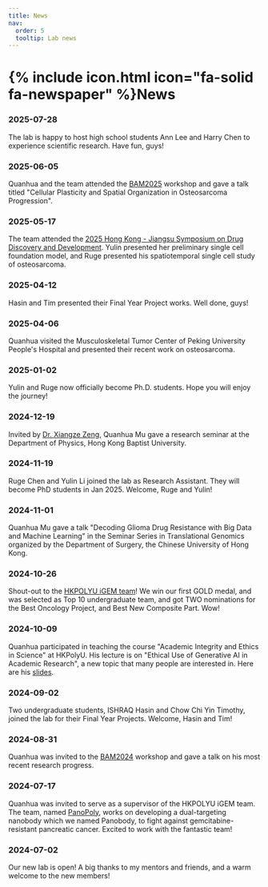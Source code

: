 ```yaml
---
title: News
nav:
  order: 5
  tooltip: Lab news
---
```


# {% include icon.html icon="fa-solid fa-newspaper" %}News

### 2025-07-28

The lab is happy to host high school students Ann Lee and Harry Chen to experience scientific research. Have fun, guys!

### 2025-06-05

Quanhua and the team attended the [BAM2025](https://wang-lab.hkust.edu.hk/others/bam2025/bam2025.html) workshop and gave a talk titled "Cellular Plasticity and Spatial Organization in Osteosarcoma Progression".

### 2025-05-17

The team attended the [2025 Hong Kong - Jiangsu Symposium on Drug Discovery and Development](https://www.polyu.edu.hk/abct/news-and-events/events/2025/5/2025-hong-kong---jiangsu-symposium-on-drug-discovery-and-development/). Yulin presented her preliminary single cell foundation model, and Ruge presented his spatiotemporal single cell study of osteosarcoma.

### 2025-04-12

Hasin and Tim presented their Final Year Project works. Well done, guys!

### 2025-04-06

Quanhua visited the Musculoskeletal Tumor Center of Peking University People's Hospital and presented their recent work on osteosarcoma.

### 2025-01-02

Yulin and Ruge now officially become Ph.D. students. Hope you will enjoy the journey!

### 2024-12-19

Invited by [Dr. Xiangze Zeng](https://www.xzenglab.com/home), Quanhua Mu gave a research seminar at the Department of Physics, Hong Kong Baptist University.

### 2024-11-19

Ruge Chen and Yulin Li joined the lab as Research Assistant. They will become PhD students in Jan 2025. Welcome, Ruge and Yulin!

### 2024-11-01

Quanhua Mu gave a talk "Decoding Glioma Drug Resistance with Big Data and Machine Learning" in the Seminar Series in Translational Genomics organized by the Department of Surgery, the Chinese University of Hong Kong.

### 2024-10-26

Shout-out to the [HKPOLYU iGEM team](https://teams.igem.org/5271)! We win our first GOLD medal, and was selected as Top 10 undergraduate team, and got TWO nominations for the Best Oncology Project, and Best New Composite Part. Wow!

### 2024-10-09

Quanhua participated in teaching the course "Academic Integrity and Ethics in Science" at HKPolyU. His lecture is on "Ethical Use of Generative AI in Academic Research", a new topic that many people are interested in. Here are his [slides](https://drive.google.com/file/d/16vAchGXal8jISG9vMOoA4h187JZHWglW/view?usp=sharing).

### 2024-09-02

Two undergraduate students, ISHRAQ Hasin  and Chow Chi Yin Timothy, joined the lab for their Final Year Projects. Welcome, Hasin and Tim!

### 2024-08-31

Quanhua was invited to the [BAM2024](https://wang-lab.hkust.edu.hk/others/bam2024/bam2024.html) workshop and gave a talk on his most recent research progress.

### 2024-07-17

Quanhua was invited to serve as a supervisor of the HKPOLYU iGEM team. The team, named [PanoPoly](https://2024.igem.wiki/hkpolyu/), works on developing a dual-targeting nanobody which we named Panobody, to fight against gemcitabine-resistant pancreatic cancer. Excited to work with the fantastic team!

### 2024-07-02

Our new lab is open! A big thanks to my mentors and friends, and a warm welcome to the new members!

